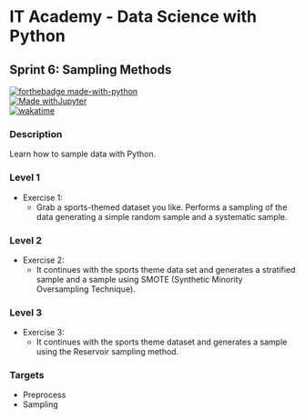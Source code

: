 # IT Academy - Data Science with Python
## Sprint 6: Sampling Methods

[![forthebadge made-with-python](http://ForTheBadge.com/images/badges/made-with-python.svg)](https://www.python.org/)  
[![Made withJupyter](https://img.shields.io/badge/Made%20with-Jupyter-orange?style=for-the-badge&logo=Jupyter)](https://jupyter.org/try)  
[![wakatime](https://wakatime.com/badge/github/jesussantana/Sampling.svg)](https://wakatime.com/badge/github/jesussantana/Sampling)

### Description
Learn how to sample data with Python.


### Level 1

- Exercise 1: 
  - Grab a sports-themed dataset you like. Performs a sampling of the data generating a simple random sample and a systematic sample.
  
### Level 2

- Exercise 2: 
  - It continues with the sports theme data set and generates a stratified sample and a sample using SMOTE (Synthetic Minority Oversampling Technique).

### Level 3

- Exercise 3: 
  - It continues with the sports theme dataset and generates a sample using the Reservoir sampling method.


### Targets

- Preprocess
- Sampling